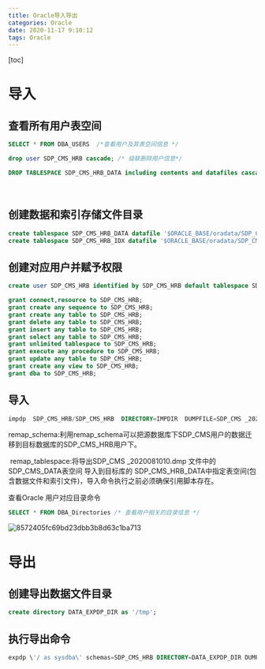```yaml
---
title: Oracle导入导出
categories: Oracle
date: 2020-11-17 9:10:12
tags: Oracle
---
```

[toc]

#   导入

## 查看所有用户表空间

```sql
SELECT * FROM DBA_USERS  /*查看用户及其表空间信息 */

drop user SDP_CMS_HRB cascade; /* 级联删除用户信息*/

DROP TABLESPACE SDP_CMS_HRB_DATA including contents and datafiles cascade constraint; /* 删除用户所在的表空间*/
```

​	

## 创建数据和索引存储文件目录

```SQL
create tablespace SDP_CMS_HRB_DATA datafile '$ORACLE_BASE/oradata/SDP_CMS_HRB_DATA.dbf' size 500M autoextend on next 12M maxsize unlimited;
create tablespace SDP_CMS_HRB_IDX datafile '$ORACLE_BASE/oradata/SDP_CMS_HRB_IDX.dbf' size 500M autoextend on next 12M maxsize unlimited;
```

 

## 创建对应用户并赋予权限

```SQL
create user SDP_CMS_HRB identified by SDP_CMS_HRB default tablespace SDP_CMS_HRB_DATA temporary tablespace TEMP profile DEFAULT;

grant connect,resource to SDP_CMS_HRB; 
grant create any sequence to SDP_CMS_HRB; 
grant create any table to SDP_CMS_HRB; 
grant delete any table to SDP_CMS_HRB; 
grant insert any table to SDP_CMS_HRB; 
grant select any table to SDP_CMS_HRB; 
grant unlimited tablespace to SDP_CMS_HRB; 
grant execute any procedure to SDP_CMS_HRB; 
grant update any table to SDP_CMS_HRB; 
grant create any view to SDP_CMS_HRB; 
grant dba to SDP_CMS_HRB;
```



## 导入

```SQL
impdp  SDP_CMS_HRB/SDP_CMS_HRB  DIRECTORY=IMPDIR  DUMPFILE=SDP_CMS _2020081010.dmp remap_schema=SDP_CMS:SDP_CMS_HRB remap_tablespace=SDP_CMS_DATA:SDP_CMS_HRB_DATA,SDP_CMS_DATA:SDP_CMS_HRB_IDX
```

​	remap_schema:利用remap_schema可以把源数据库下SDP_CMS用户的数据迁移到目标数据库的SDP_CMS_HRB用户下。

​	remap_tablespace:将导出SDP_CMS _2020081010.dmp 文件中的SDP_CMS_DATA表空间 导入到目标库的 SDP_CMS_HRB_DATA中指定表空间(包含数据文件和索引文件)，导入命令执行之前必须确保引用脚本存在。



查看Oracle 用户对应目录命令

```SQL
SELECT * FROM DBA_Directories /* 查看用户相关的目录信息 */
```

![8572405fc69bd23dbb3b8d63c1ba713](/img/oracle_20201118.png)

# 导出

## 创建导出数据文件目录

```SQL
create directory DATA_EXPDP_DIR as '/tmp'; 
```

## 执行导出命令

```SQL
expdp \'/ as sysdba\' schemas=SDP_CMS_HRB DIRECTORY=DATA_EXPDP_DIR DUMPFILE=SDP_CMS_HRBBAK_20200607.DMP LOGFILE=SDP_CMS_HRBBAK_20200607.LOG
```


